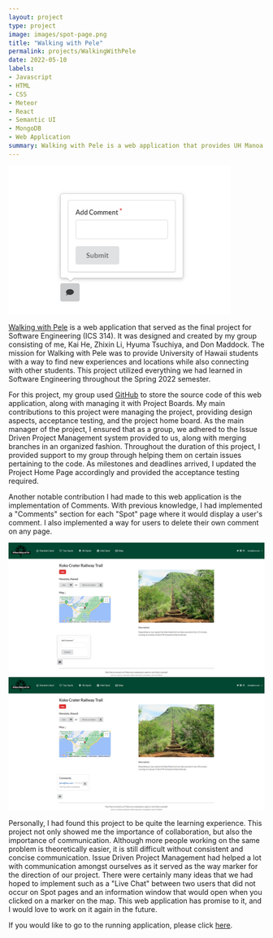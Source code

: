 ```yaml
---
layout: project
type: project
image: images/spot-page.png
title: "Walking with Pele"
permalink: projects/WalkingWithPele
date: 2022-05-10
labels:
- Javascript
- HTML
- CSS
- Meteor
- React
- Semantic UI
- MongoDB
- Web Application
summary: Walking with Pele is a web application that provides UH Manoa students information about certain locations on the island of Oahu. Students are able to find new experiences while also sharing their own for others to see.
---
```

![](../images/add-comment.png)

[Walking with Pele](https://walking-with-pele.github.io) is a web application that served as the final project for Software Engineering (ICS 314). It was designed and created by my group consisting of me, Kai He, Zhixin Li, Hyuma Tsuchiya, and Don Maddock. The mission for Walking with Pele was to provide University of Hawaii students with a way to find new experiences and locations while also connecting with other students. This project utilized everything we had learned in Software Engineering throughout the Spring 2022 semester. 

For this project, my group used [GitHub](https://github.com/walking-with-pele) to store the source code of this web application, along with managing it with Project Boards. My main contributions to this project were managing the project, providing design aspects, acceptance testing, and the project home board. As the main manager of the project, I ensured that as a group, we adhered to the Issue Driven Project Management system provided to us, along with merging branches in an organized fashion. Throughout the duration of this project, I provided support to my group through helping them on certain issues pertaining to the code. As milestones and deadlines arrived, I updated the Project Home Page accordingly and provided the acceptance testing required.

Another notable contribution I had made to this web application is the implementation of Comments. With previous knowledge, I had implemented a "Comments" section for each "Spot" page where it would display a user's comment. I also implemented a way for users to delete their own comment on any page.

<img class="ui large right floated rounded image" src="../images/spot-comment.png" alt="spot-page-1">
<img class="ui large right floated rounded image" src="../images/spot-page.png" alt="spot-page-2">

Personally, I had found this project to be quite the learning experience. This project not only showed me the importance of collaboration, but also the importance of communication. Although more people working on the same problem is theoretically easier, it is still difficult without consistent and concise communication. Issue Driven Project Management had helped a lot with communication amongst ourselves as it served as the way marker for the direction of our project. There were certainly many ideas that we had hoped to implement such as a "Live Chat" between two users that did not occur on Spot pages and an information window that would open when you clicked on a marker on the map. This web application has promise to it, and I would love to work on it again in the future.

If you would like to go to the running application, please click [here](https://walking-with-pele.xyz/).
